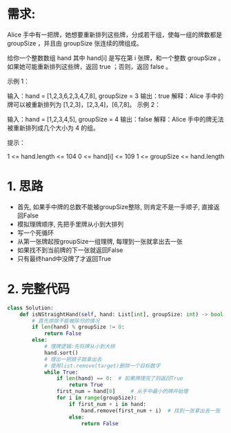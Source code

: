 # 需求:

Alice 手中有一把牌，她想要重新排列这些牌，分成若干组，使每一组的牌数都是 groupSize ，并且由 groupSize 张连续的牌组成。

给你一个整数数组 hand 其中 hand[i] 是写在第 i 张牌，和一个整数 groupSize 。如果她可能重新排列这些牌，返回 true ；否则，返回 false 。 

示例 1：

输入：hand = [1,2,3,6,2,3,4,7,8], groupSize = 3
输出：true
解释：Alice 手中的牌可以被重新排列为 [1,2,3]，[2,3,4]，[6,7,8]。
示例 2：

输入：hand = [1,2,3,4,5], groupSize = 4
输出：false
解释：Alice 手中的牌无法被重新排列成几个大小为 4 的组。


提示：

1 <= hand.length <= 104
0 <= hand[i] <= 109
1 <= groupSize <= hand.length

# 1. 思路

- 首先, 如果手中牌的总数不能被groupSize整除, 则肯定不是一手顺子, 直接返回False
- 模拟理牌顺序, 先把手里牌从小到大排列
- 写一个死循环
- 从第一张牌起按groupSize一组理牌, 每理到一张就拿出去一张
- 如果找不到当前牌的下一张就返回False
- 只有最终hand中没牌了才返回True

# 2. 完整代码

```python
class Solution:
    def isNStraightHand(self, hand: List[int], groupSize: int) -> bool:
        # 首先排除不能被除尽的情况
        if len(hand) % groupSize != 0:
            return False
        else:
            # 理牌逻辑:先将牌从小到大排
            hand.sort()
            # 理出一把顺子就拿出去
            # 使用list.remove(target)删除一个目标数字
            while True:
                if len(hand) == 0:  # 如果牌理完了则返回True
                    return True
                first_num = hand[0]     # 从手中最小的牌开始理
                for i in range(groupSize):
                    if first_num + i in hand:
                        hand.remove(first_num + i)  # 找到一张拿出去一张
                    else:
                        return False
```

